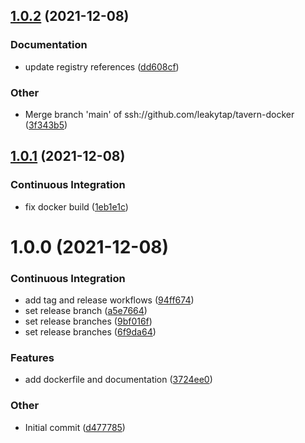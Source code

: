## [1.0.2](https://github.com/leakytap/tavern-docker/compare/v1.0.1...v1.0.2) (2021-12-08)

### Documentation

- update registry references ([dd608cf](https://github.com/leakytap/tavern-docker/commit/dd608cf4003a14795caacd108a6591ac1cb30663))

### Other

- Merge branch 'main' of ssh://github.com/leakytap/tavern-docker ([3f343b5](https://github.com/leakytap/tavern-docker/commit/3f343b53937ca49deb4de93e6df894e253055635))

## [1.0.1](https://github.com/leakytap/tavern-docker/compare/v1.0.0...v1.0.1) (2021-12-08)

### Continuous Integration

- fix docker build ([1eb1e1c](https://github.com/leakytap/tavern-docker/commit/1eb1e1cb978df542bab276b8eb845af99e46b961))

# 1.0.0 (2021-12-08)

### Continuous Integration

- add tag and release workflows ([94ff674](https://github.com/leakytap/tavern-docker/commit/94ff67411f0074d1d6c70c57802b59e7ba67ee89))
- set release branch ([a5e7664](https://github.com/leakytap/tavern-docker/commit/a5e766478eee4ed77be85c45c14f398225e2c222))
- set release branches ([9bf016f](https://github.com/leakytap/tavern-docker/commit/9bf016f8c05da69ee1673e3d80ff42aa321f16aa))
- set release branches ([6f9da64](https://github.com/leakytap/tavern-docker/commit/6f9da6479023a3d0b6f121e3a2191b9695eb4277))

### Features

- add dockerfile and documentation ([3724ee0](https://github.com/leakytap/tavern-docker/commit/3724ee0f00bc75f39f9d138f6a10537f75cc209b))

### Other

- Initial commit ([d477785](https://github.com/leakytap/tavern-docker/commit/d477785e6b6972ce19f5e7bb038f478a88fd4ef8))

